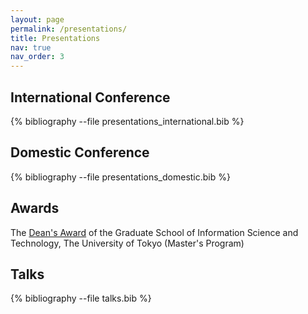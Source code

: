 ```yaml
---
layout: page
permalink: /presentations/
title: Presentations
nav: true
nav_order: 3
---
```


<!-- _pages/talks.md -->

<!-- Bibsearch Feature -->

<!-- {% include bib_search.liquid %} -->

<div class="publications">

<h2>International Conference</h2>

{% bibliography --file presentations_international.bib %}

<h2>Domestic Conference</h2>

{% bibliography --file presentations_domestic.bib %}

<h2>Awards</h2>
The <a href="https://www.i.u-tokyo.ac.jp/news/topics/2025/202503242546_e.shtml" target="_blank">Dean's Award</a> of the Graduate School of Information Science and Technology, The University of Tokyo (Master's Program)

<h2>Talks</h2>

{% bibliography --file talks.bib %}

</div>
